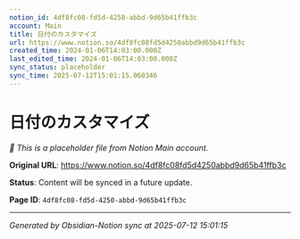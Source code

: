 ```yaml
---
notion_id: 4df8fc08-fd5d-4250-abbd-9d65b41ffb3c
account: Main
title: 日付のカスタマイズ
url: https://www.notion.so/4df8fc08fd5d4250abbd9d65b41ffb3c
created_time: 2024-01-06T14:03:00.000Z
last_edited_time: 2024-01-06T14:03:00.000Z
sync_status: placeholder
sync_time: 2025-07-12T15:01:15.060346
---
```


# 日付のカスタマイズ

*🔄 This is a placeholder file from Notion Main account.*

**Original URL**: https://www.notion.so/4df8fc08fd5d4250abbd9d65b41ffb3c

**Status**: Content will be synced in a future update.

**Page ID**: `4df8fc08-fd5d-4250-abbd-9d65b41ffb3c`

---

*Generated by Obsidian-Notion sync at 2025-07-12 15:01:15*
